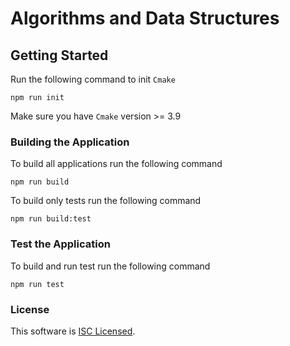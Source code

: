 # Algorithms and Data Structures

## Getting Started

Run the following command to init `Cmake`

```
npm run init
```

Make sure you have `Cmake` version >= 3.9

### Building the Application

To build all applications run the following command

```
npm run build
```

To build only tests run the following command

```
npm run build:test
```

### Test the Application

To build and run test run the following command

```
npm run test
```

### License

This software is [ISC Licensed](/LICENSE.md).
